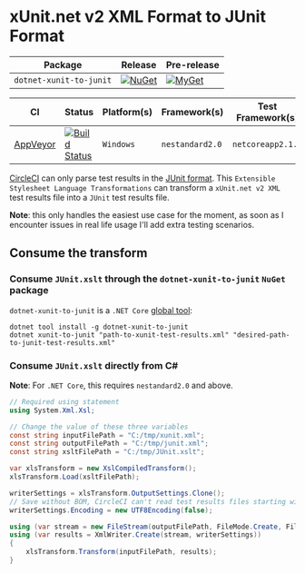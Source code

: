 # xUnit.net v2 XML Format to JUnit Format #

| Package | Release | Pre-release |
| --- | --- | --- |
| `dotnet-xunit-to-junit` | [![NuGet][nuget-tool-badge]][nuget-tool-command] | [![MyGet][myget-tool-badge]][myget-tool-command] |

| CI | Status | Platform(s) | Framework(s) | Test Framework(s) |
| --- | --- | --- | --- | --- |
| [AppVeyor][app-veyor] | [![Build Status][app-veyor-shield]][app-veyor] | `Windows` | `nestandard2.0` | `netcoreapp2.1.0` |

[CircleCI][circle-ci] can only parse test results in the [JUnit format][junit-format]. This `Extensible Stylesheet Language Transformations` can transform a `xUnit.net v2 XML` test results file into a `JUnit` test results file.

**Note**: this only handles the easiest use case for the moment, as soon as I encounter issues in real life usage I'll add extra testing scenarios.

## Consume the transform ##

### Consume `JUnit.xslt` through the `dotnet-xunit-to-junit` `NuGet` package ###

`dotnet-xunit-to-junit` is a `.NET Core` [global tool][dotnet-global-tools]:

```posh
dotnet tool install -g dotnet-xunit-to-junit
dotnet xunit-to-junit "path-to-xunit-test-results.xml" "desired-path-to-junit-test-results.xml"
```

### Consume `JUnit.xslt` directly from C# ###

**Note**: For `.NET Core`, this requires `nestandard2.0` and above.

```csharp
// Required using statement
using System.Xml.Xsl;

// Change the value of these three variables
const string inputFilePath = "C:/tmp/xunit.xml";
const string outputFilePath = "C:/tmp/junit.xml";
const string xsltFilePath = "C:/tmp/JUnit.xslt";

var xlsTransform = new XslCompiledTransform();
xlsTransform.Load(xsltFilePath);

writerSettings = xlsTransform.OutputSettings.Clone();
// Save without BOM, CircleCI can't read test results files starting with a BOM
writerSettings.Encoding = new UTF8Encoding(false);

using (var stream = new FileStream(outputFilePath, FileMode.Create, FileAccess.Write))
using (var results = XmlWriter.Create(stream, writerSettings))
{
    xlsTransform.Transform(inputFilePath, results);
}
```

[circle-ci]: https://circleci.com/
[junit-format]: http://llg.cubic.org/docs/junit/
[nuget-tool-badge]: https://img.shields.io/nuget/v/dotnet-xunit-to-junit.svg?label=NuGet
[nuget-tool-command]: https://www.nuget.org/packages/dotnet-xunit-to-junit
[myget-tool-badge]: https://img.shields.io/myget/gabrielweyer-pre-release/v/dotnet-xunit-to-junit.svg?label=MyGet
[myget-tool-command]: https://www.myget.org/feed/gabrielweyer-pre-release/package/nuget/dotnet-xunit-to-junit
[app-veyor]: https://ci.appveyor.com/project/GabrielWeyer/xunit-to-junit
[app-veyor-shield]: https://ci.appveyor.com/api/projects/status/github/gabrielweyer/xunit-to-junit?branch=master&svg=true
[dotnet-global-tools]: https://docs.microsoft.com/en-us/dotnet/core/tools/global-tools
